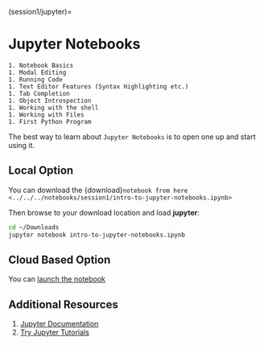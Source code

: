 (session1/jupyter)=
# Jupyter Notebooks

```{admonition} Aims & Outcomes:
1. Notebook Basics
1. Modal Editing
1. Running Code
1. Text Editor Features (Syntax Highlighting etc.)
1. Tab Completion
1. Object Introspection
1. Working with the shell
1. Working with Files
1. First Python Program
```

The best way to learn about `Jupyter Notebooks` is to open one up and start using it.

## Local Option

You can download the {download}`notebook from here <../../../notebooks/session1/intro-to-jupyter-notebooks.ipynb>`

Then browse to your download location and load **jupyter**:

```bash
cd ~/Downloads
jupyter notebook intro-to-jupyter-notebooks.ipynb
```

## Cloud Based Option

You can [launch the notebook](https://mybinder.org/v2/gh/QuantEcon/2021-workshop-rsit/main?filepath=notebooks%2Fsession1%2Fintro-to-jupyter-notebooks.ipynb)

## Additional Resources

1. [Jupyter Documentation](http://jupyter.readthedocs.org/en/latest/index.html)
1. [Try Jupyter Tutorials](https://try.jupyter.org/)
